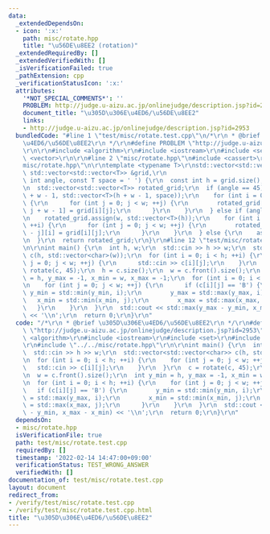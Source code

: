 ```yaml
---
data:
  _extendedDependsOn:
  - icon: ':x:'
    path: misc/rotate.hpp
    title: "\u56DE\u8EE2 (rotation)"
  _extendedRequiredBy: []
  _extendedVerifiedWith: []
  _isVerificationFailed: true
  _pathExtension: cpp
  _verificationStatusIcon: ':x:'
  attributes:
    '*NOT_SPECIAL_COMMENTS*': ''
    PROBLEM: http://judge.u-aizu.ac.jp/onlinejudge/description.jsp?id=2953
    document_title: "\u305D\u306E\u4ED6/\u56DE\u8EE2"
    links:
    - http://judge.u-aizu.ac.jp/onlinejudge/description.jsp?id=2953
  bundledCode: "#line 1 \"test/misc/rotate.test.cpp\"\n/*\r\n * @brief \u305D\u306E\
    \u4ED6/\u56DE\u8EE2\r\n */\r\n#define PROBLEM \"http://judge.u-aizu.ac.jp/onlinejudge/description.jsp?id=2953\"\
    \r\n\r\n#include <algorithm>\r\n#include <iostream>\r\n#include <set>\r\n#include\
    \ <vector>\r\n\r\n#line 2 \"misc/rotate.hpp\"\n#include <cassert>\r\n#line 4 \"\
    misc/rotate.hpp\"\n\r\ntemplate <typename T>\r\nstd::vector<std::vector<T>> rotate(const\
    \ std::vector<std::vector<T>> &grid,\r\n                                   const\
    \ int angle, const T space = ' ') {\r\n  const int h = grid.size(), w = grid.front().size();\r\
    \n  std::vector<std::vector<T>> rotated_grid;\r\n  if (angle == 45) {\r\n    rotated_grid.assign(h\
    \ + w - 1, std::vector<T>(h + w - 1, space));\r\n    for (int i = 0; i < h; ++i)\
    \ {\r\n      for (int j = 0; j < w; ++j) {\r\n        rotated_grid[i + j][i -\
    \ j + w - 1] = grid[i][j];\r\n      }\r\n    }\r\n  } else if (angle == 90) {\r\
    \n    rotated_grid.assign(w, std::vector<T>(h));\r\n    for (int i = 0; i < h;\
    \ ++i) {\r\n      for (int j = 0; j < w; ++j) {\r\n        rotated_grid[w - 1\
    \ - j][i] = grid[i][j];\r\n      }\r\n    }\r\n  } else {\r\n    assert(false);\r\
    \n  }\r\n  return rotated_grid;\r\n}\r\n#line 12 \"test/misc/rotate.test.cpp\"\
    \n\r\nint main() {\r\n  int h, w;\r\n  std::cin >> h >> w;\r\n  std::vector<std::vector<char>>\
    \ c(h, std::vector<char>(w));\r\n  for (int i = 0; i < h; ++i) {\r\n    for (int\
    \ j = 0; j < w; ++j) {\r\n      std::cin >> c[i][j];\r\n    }\r\n  }\r\n  c =\
    \ rotate(c, 45);\r\n  h = c.size();\r\n  w = c.front().size();\r\n  int y_min\
    \ = h, y_max = -1, x_min = w, x_max = -1;\r\n  for (int i = 0; i < h; ++i) {\r\
    \n    for (int j = 0; j < w; ++j) {\r\n      if (c[i][j] == 'B') {\r\n       \
    \ y_min = std::min(y_min, i);\r\n        y_max = std::max(y_max, i);\r\n     \
    \   x_min = std::min(x_min, j);\r\n        x_max = std::max(x_max, j);\r\n   \
    \   }\r\n    }\r\n  }\r\n  std::cout << std::max(y_max - y_min, x_max - x_min)\
    \ << '\\n';\r\n  return 0;\r\n}\r\n"
  code: "/*\r\n * @brief \u305D\u306E\u4ED6/\u56DE\u8EE2\r\n */\r\n#define PROBLEM\
    \ \"http://judge.u-aizu.ac.jp/onlinejudge/description.jsp?id=2953\"\r\n\r\n#include\
    \ <algorithm>\r\n#include <iostream>\r\n#include <set>\r\n#include <vector>\r\n\
    \r\n#include \"../../misc/rotate.hpp\"\r\n\r\nint main() {\r\n  int h, w;\r\n\
    \  std::cin >> h >> w;\r\n  std::vector<std::vector<char>> c(h, std::vector<char>(w));\r\
    \n  for (int i = 0; i < h; ++i) {\r\n    for (int j = 0; j < w; ++j) {\r\n   \
    \   std::cin >> c[i][j];\r\n    }\r\n  }\r\n  c = rotate(c, 45);\r\n  h = c.size();\r\
    \n  w = c.front().size();\r\n  int y_min = h, y_max = -1, x_min = w, x_max = -1;\r\
    \n  for (int i = 0; i < h; ++i) {\r\n    for (int j = 0; j < w; ++j) {\r\n   \
    \   if (c[i][j] == 'B') {\r\n        y_min = std::min(y_min, i);\r\n        y_max\
    \ = std::max(y_max, i);\r\n        x_min = std::min(x_min, j);\r\n        x_max\
    \ = std::max(x_max, j);\r\n      }\r\n    }\r\n  }\r\n  std::cout << std::max(y_max\
    \ - y_min, x_max - x_min) << '\\n';\r\n  return 0;\r\n}\r\n"
  dependsOn:
  - misc/rotate.hpp
  isVerificationFile: true
  path: test/misc/rotate.test.cpp
  requiredBy: []
  timestamp: '2022-02-14 14:47:00+09:00'
  verificationStatus: TEST_WRONG_ANSWER
  verifiedWith: []
documentation_of: test/misc/rotate.test.cpp
layout: document
redirect_from:
- /verify/test/misc/rotate.test.cpp
- /verify/test/misc/rotate.test.cpp.html
title: "\u305D\u306E\u4ED6/\u56DE\u8EE2"
---
```

